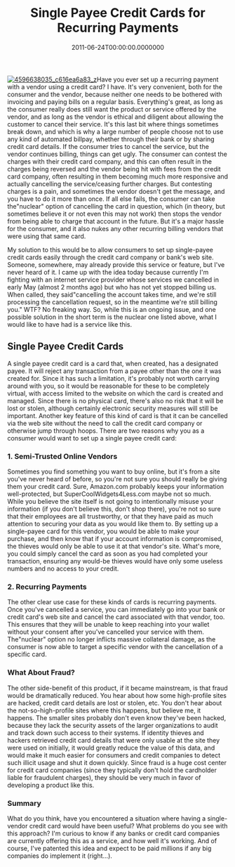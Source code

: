 ﻿---
title: Single Payee Credit Cards for Recurring Payments
date: "2011-06-24T00:00:00.0000000"
featuredImage: img/single-payee-credit-cards-for-recurring-payments-featured.png
---

[![4596638035_c616ea6a83_z](/img/4596638035_c616ea6a83_z_3.jpg "4596638035_c616ea6a83_z")](http://www.flickr.com/photos/marshall_haze_mhz15_tube_guitar_amplifier/4596638035)Have you ever set up a recurring payment with a vendor using a credit card? I have. It's very convenient, both for the consumer and the vendor, because neither one needs to be bothered with invoicing and paying bills on a regular basis. Everything's great, as long as the consumer really does still want the product or service offered by the vendor, and as long as the vendor is ethical and diligent about allowing the customer to cancel their service. It's this last bit where things sometimes break down, and which is why a large number of people choose not to use any kind of automated billpay, whether through their bank or by sharing credit card details. If the consumer tries to cancel the service, but the vendor continues billing, things can get ugly. The consumer can contest the charges with their credit card company, and this can often result in the charges being reversed and the vendor being hit with fees from the credit card company, often resulting in them becoming much more responsive and actually cancelling the service/ceasing further charges. But contesting charges is a pain, and sometimes the vendor doesn't get the message, and you have to do it more than once. If all else fails, the consumer can take the"nuclear" option of cancelling the card in question, which (in theory, but sometimes believe it or not even this may not work) then stops the vendor from being able to charge that account in the future. But it's a major hassle for the consumer, and it also nukes any other recurring billing vendors that were using that same card.

My solution to this would be to allow consumers to set up single-payee credit cards easily through the credit card company or bank's web site. Someone, somewhere, may already provide this service or feature, but I've never heard of it. I came up with the idea today because currently I'm fighting with an internet service provider whose services we cancelled in early May (almost 2 months ago) but who has not yet stopped billing us. When called, they said"cancelling the account takes time, and we're still processing the cancellation request, so in the meantime we're still billing you." WTF? No freaking way. So, while this is an ongoing issue, and one possible solution in the short term is the nuclear one listed above, what I would like to have had is a service like this.

## Single Payee Credit Cards

A single payee credit card is a card that, when created, has a designated payee. It will reject any transaction from a payee other than the one it was created for. Since it has such a limitation, it's probably not worth carrying around with you, so it would be reasonable for these to be completely virtual, with access limited to the website on which the card is created and managed. Since there is no physical card, there's also no risk that it will be lost or stolen, although certainly electronic security measures will still be important. Another key feature of this kind of card is that it can be cancelled via the web site without the need to call the credit card company or otherwise jump through hoops. There are two reasons why you as a consumer would want to set up a single payee credit card:

### 1\. Semi-Trusted Online Vendors

Sometimes you find something you want to buy online, but it's from a site you've never heard of before, so you're not sure you should really be giving them your credit card. Sure, Amazon.com probably keeps your information well-protected, but SuperCoolWidgets4Less.com maybe not so much. While you believe the site itself is not going to intentionally misuse your information (if you don't believe this, don't shop there), you're not so sure that their employees are all trustworthy, or that they have paid as much attention to securing your data as you would like them to. By setting up a single-payee card for this vendor, you would be able to make your purchase, and then know that if your account information is compromised, the thieves would only be able to use it at that vendor's site. What's more, you could simply cancel the card as soon as you had completed your transaction, ensuring any would-be thieves would have only some useless numbers and no access to your credit.

### 2\. Recurring Payments

The other clear use case for these kinds of cards is recurring payments. Once you've cancelled a service, you can immediately go into your bank or credit card's web site and cancel the card associated with that vendor, too. This ensures that they will be unable to keep reaching into your wallet without your consent after you've cancelled your service with them. The"nuclear" option no longer inflicts massive collateral damage, as the consumer is now able to target a specific vendor with the cancellation of a specific card.

### What About Fraud?

The other side-benefit of this product, if it became mainstream, is that fraud would be dramatically reduced. You hear about how some high-profile sites are hacked, credit card details are lost or stolen, etc. You don't hear about the not-so-high-profile sites where this happens, but believe me, it happens. The smaller sites probably don't even know they've been hacked, because they lack the security assets of the larger organizations to audit and track down such access to their systems. If identity thieves and hackers retrieved credit card details that were only usable at the site they were used on initially, it would greatly reduce the value of this data, and would make it much easier for consumers and credit companies to detect such illicit usage and shut it down quickly. Since fraud is a huge cost center for credit card companies (since they typically don't hold the cardholder liable for fraudulent charges), they should be very much in favor of developing a product like this.

### Summary

What do you think, have you encountered a situation where having a single-vendor credit card would have been useful? What problems do you see with this approach? I'm curious to know if any banks or credit card companies are currently offering this as a service, and how well it's working. And of course, I've patented this idea and expect to be paid millions if any big companies do implement it (right…).

